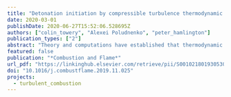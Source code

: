 ```yaml
---
title: "Detonation initiation by compressible turbulence thermodynamic fluctuations"
date: 2020-03-01
publishDate: 2020-06-27T15:52:06.528695Z
authors: ["colin_towery", "Alexei Poludnenko", "peter_hamlington"]
publication_types: ["2"]
abstract: "Theory and computations have established that thermodynamic gradients created by hot spots in reactive gas mixtures can lead to spontaneous detonation initiation. However, the current laminar theory of the temperature-gradient mechanism for detonation initiation is restricted to idealized physical conﬁgurations. Thus, it only predicts conditions for the onset of detonations in quiescent gases, where an isolated hot spot is formed on a timescale shorter than the chemical and acoustic timescales of the gas. In this work, we extend the laminar temperature-gradient mechanism into a statistical model for predicting the detonability of an autoignitive gas experiencing compressible isotropic turbulence ﬂuctuations. Compressible turbulence forms non-monotonic temperature ﬁelds with tightly-spaced local minima and maxima that evolve over a range of timescales, including those much larger than chemical and acoustic timescales. We examine the utility of the adapted statistical model through direct numerical simulations of compressible isotropic turbulence in premixed hydrogen-air reactants for a range of conditions. We ﬁnd strong, but not conclusive, evidence that the model can predict the degree of detonability in an autoignitive gas due to turbulence-induced thermodynamic gradients."
featured: false
publication: "*Combustion and Flame*"
url_pdf: "https://linkinghub.elsevier.com/retrieve/pii/S0010218019305309"
doi: "10.1016/j.combustflame.2019.11.025"
projects:
  - turbulent_combustion
---
```


